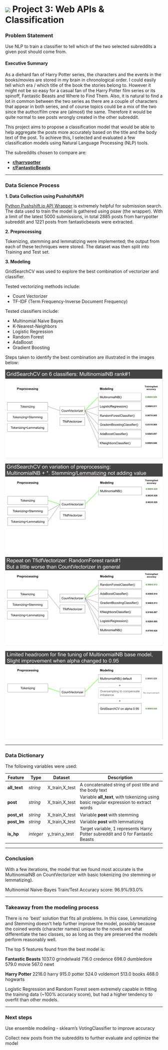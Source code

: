 # ![](https://ga-dash.s3.amazonaws.com/production/assets/logo-9f88ae6c9c3871690e33280fcf557f33.png) Project 3: Web APIs & Classification

### Problem Statement

Use NLP to train a classifier to tell which of the two selected subreddits a given post should come from.


#### Executive Summary

As a diehard fan of Harry Potter series, the characters and the events in the books/movies are stored in my brain in chronological order. I could easily tell which era / which title of the book the stories belong to. However it might not be so easy for a casual fan of the Harry Potter film series or its spinoff, Fantastic Beasts and Where to Find Them. Also, it is natural to find a lot in common between the two series as there are a couple of characters that appear in both series, and of course topics could be a mix of the two since the author/film crew are (almost) the same. Therefore it would be quite normal to see posts wrongly created in the other subreddit.

This project aims to propose a classification model that would be able to help aggregate the posts more accurately based on the title and the body text of the post. To achieve this, I selected and evaluated a few classification models using Natural Language Processing (NLP) tools.

The subreddits chosen to compare are:

- [**r/harrypotter**](https://www.reddit.com/r/harrypotter/)
- [**r/FantasticBeasts**](https://www.reddit.com/r/FantasticBeasts/)

---

### Data Science Process


**1. Data Collection using PushshiftAPI**

[Python Pushshift.io API Wrapper](https://github.com/dmarx/psaw) is extremely helpful for submission search. The data used to train the model is gathered using psaw (the wrapper). With a limit of the latest 5000 submissions, in total 2885 posts from harrypotter subreddit and 1221 posts from fantasticbeasts were extracted.

**2. Preprocessing**

Tokenizing, stemming and lemmatizing were implemented; the output from each of these techniques were stored. The dataset was then split into Training and Test set.

**3. Modeling**

GridSearchCV was used to explore the best combination of vectorizer and classifier. 

Tested vectorizing methods include:
- Count Vectorizer
- TF-IDF (Term Frequency-Inverse Document Frequency) 

Tested classifiers include:
- Multinomial Naive Bayes
- K-Nearest-Neighbors
- Logistic Regression
- Random Forest
- AdaBoost
- Gradient Boosting

Steps taken to identify the best combination are illustrated in the images below:

![image info](image/step_1.png)

![image info](image/step_2.png)

![image info](image/step_3.png)

![image info](image/step_4.png)

---

### Data Dictionary

The following variables were used:

|Feature|Type|Dataset|Description|
|---|---|---|---|
|**all_text**|*string*|X_train,X_test|A concatenated string of post title and the body text|
|**post**|*string*|X_train,X_test|Variable **all_text**, with tokenizing using basic regular expression to extract words| 
|**post_st**|*string*|X_train,X_test|Variable **post** with stemming|
|**post_lm**|*string*|X_train,X_test|Variable **post** with lemmatizing|
|**is_hp**|*integer*|y_train,y_test|Target variable, 1 represents Harry Potter subreddit and 0 for Fantastic Beasts

---

### Conclusion 

With a few iterations, the model that we found most accurate is the MultinomialNB on CountVectorizer with basic tokenizing (no stemming or lemmatizing).

Multinomial Naive-Bayes Train/Test Accuracy score: 96.9%/93.0%

---

### Takeaway from the modeling process

There is no 'best' solution that fits all problems. In this case, Lemmatizing and Stemming doesn't help further improve the model, possibly because the coined words (character names) unique to the novels are what differentiate the two classes, so as long as they are preserved the models perform reasonably well. 

The top 5 features found from the best model is:

**Fantastic Beasts**
1037.0 grindelwald
716.0 credence
698.0 dumbledore
579.0 movie
567.0 newt

**Harry Potter**
2216.0 harry
915.0 potter
524.0 voldemort
513.0 books
468.0 hogwarts

Logistic Regression and Random Forest seem extremely capable in fitting the training data (~100% accuracy score), but had a higher tendency to overfit than other models.


---

### Next steps

Use ensemble modeling - sklearn’s VotingClassifier to improve accuracy

Collect new posts from the subreddits to further evaluate and optimize the model
